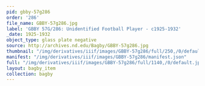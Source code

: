 ```yaml
---
pid: gbby-57g286
order: '286'
file_name: GBBY-57g286.jpg
label: 'GBBY 57G/286: Unidentified Football Player - c1925-1932'
_date: 1925-1932
object_type: glass plate negative
source: http://archives.nd.edu/Bagby/GBBY-57g286.jpg
thumbnail: "/img/derivatives/iiif/images/GBBY-57g286/full/250,/0/default.jpg"
manifest: "/img/derivatives/iiif/images/GBBY-57g286/manifest.json"
full: "/img/derivatives/iiif/images/GBBY-57g286/full/1140,/0/default.jpg"
layout: bagby_item
collection: bagby
---
```


